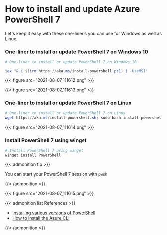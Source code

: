 # How to install and update Azure PowerShell 7


Let's keep it easy with these one-liner's you can use for Windows as well as Linux.

<!--more-->

### One-liner to install or update PowerShell 7 on Windows 10

```powershell
# One-liner to install or update PowerShell 7 on Windows 10

iex "& { $(irm https://aka.ms/install-powershell.ps1) } -UseMSI"
```
{{< figure src="2021-08-07_111612.png" >}}

{{< figure src="2021-08-07_111613.png" >}}

### One-liner to install or update PowerShell 7 on Linux

```powershell
# One-liner to install or update PowerShell 7 on Linux
wget https://aka.ms/install-powershell.sh; sudo bash install-powershell.sh; rm install-powershell.sh
```

{{< figure src="2021-08-07_111614.png" >}}

### Install PowerShell 7 using winget

```powershell
# Install PowerShell 7 using winget
winget install PowerShell
```
{{< admonition tip >}}

You can start your PowerShell 7 session with `pwsh`

{{< /admonition >}}

{{< figure src="2021-08-07_111615.png" >}}

{{< admonition list References >}}

- [Installing various versions of PowerShell](https://docs.microsoft.com/en-us/powershell/scripting/install/installing-powershell?view=powershell-7)
- [How to install the Azure CLI](https://docs.microsoft.com/en-us/cli/azure/install-azure-cli-windows?tabs=azure-cli)

{{< /admonition >}}

